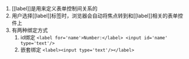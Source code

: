 1. [[label]]是用来定义表单控制间关系的
2. 用户选择[[label]]标签时，浏览器会自动将焦点转到和[[label]]相关的表单控件上
3. 有两种绑定方式
	1. id绑定 `<label for='name'>Number:</label> <input id='name' type='text'/>`
	2. 嵌套绑定 `<label><input type='text'/></label>`
